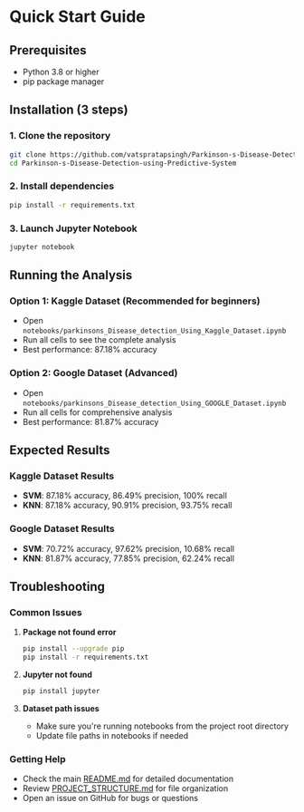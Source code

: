 # Quick Start Guide

## Prerequisites
- Python 3.8 or higher
- pip package manager

## Installation (3 steps)

### 1. Clone the repository
```bash
git clone https://github.com/vatspratapsingh/Parkinson-s-Disease-Detection-using-Predictive-System.git
cd Parkinson-s-Disease-Detection-using-Predictive-System
```

### 2. Install dependencies
```bash
pip install -r requirements.txt
```

### 3. Launch Jupyter Notebook
```bash
jupyter notebook
```

## Running the Analysis

### Option 1: Kaggle Dataset (Recommended for beginners)
- Open `notebooks/parkinsons_Disease_detection_Using_Kaggle_Dataset.ipynb`
- Run all cells to see the complete analysis
- Best performance: 87.18% accuracy

### Option 2: Google Dataset (Advanced)
- Open `notebooks/parkinsons_Disease_detection_Using_GOOGLE_Dataset.ipynb`
- Run all cells for comprehensive analysis
- Best performance: 81.87% accuracy

## Expected Results

### Kaggle Dataset Results
- **SVM**: 87.18% accuracy, 86.49% precision, 100% recall
- **KNN**: 87.18% accuracy, 90.91% precision, 93.75% recall

### Google Dataset Results
- **SVM**: 70.72% accuracy, 97.62% precision, 10.68% recall
- **KNN**: 81.87% accuracy, 77.85% precision, 62.24% recall

## Troubleshooting

### Common Issues

1. **Package not found error**
   ```bash
   pip install --upgrade pip
   pip install -r requirements.txt
   ```

2. **Jupyter not found**
   ```bash
   pip install jupyter
   ```

3. **Dataset path issues**
   - Make sure you're running notebooks from the project root directory
   - Update file paths in notebooks if needed

### Getting Help
- Check the main [README.md](README.md) for detailed documentation
- Review [PROJECT_STRUCTURE.md](PROJECT_STRUCTURE.md) for file organization
- Open an issue on GitHub for bugs or questions
